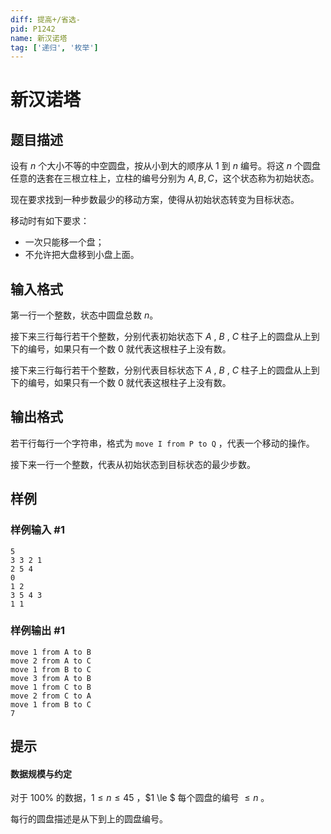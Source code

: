 ```yaml
---
diff: 提高+/省选-
pid: P1242
name: 新汉诺塔
tag: ['递归', '枚举']
---
```

# 新汉诺塔
## 题目描述


设有 $n$ 个大小不等的中空圆盘，按从小到大的顺序从 $1$ 到 $n$ 编号。将这 $n$ 个圆盘任意的迭套在三根立柱上，立柱的编号分别为 $A,B,C$，这个状态称为初始状态。

现在要求找到一种步数最少的移动方案，使得从初始状态转变为目标状态。

移动时有如下要求：

- 一次只能移一个盘；
- 不允许把大盘移到小盘上面。
## 输入格式


第一行一个整数，状态中圆盘总数 $n$。

接下来三行每行若干个整数，分别代表初始状态下 $A$ , $B$ , $C$ 柱子上的圆盘从上到下的编号，如果只有一个数 $0$ 就代表这根柱子上没有数。

接下来三行每行若干个整数，分别代表目标状态下 $A$ , $B$ , $C$ 柱子上的圆盘从上到下的编号，如果只有一个数 $0$ 就代表这根柱子上没有数。
## 输出格式

若干行每行一个字符串，格式为 `move I from P to Q` ，代表一个移动的操作。

接下来一行一个整数，代表从初始状态到目标状态的最少步数。
## 样例

### 样例输入 #1
```
5
3 3 2 1
2 5 4
0
1 2
3 5 4 3
1 1
```
### 样例输出 #1
```
move 1 from A to B
move 2 from A to C
move 1 from B to C
move 3 from A to B
move 1 from C to B
move 2 from C to A
move 1 from B to C
7
```
## 提示

#### 数据规模与约定

对于 $100\%$ 的数据，$1 \le n \le 45$ ，$1 \le $ 每个圆盘的编号 $\le n$ 。

每行的圆盘描述是从下到上的圆盘编号。
